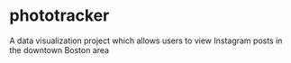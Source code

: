 # phototracker
A data visualization project which allows users to view Instagram posts in the downtown Boston area
